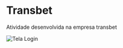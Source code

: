 # Transbet
Atividade desenvolvida na empresa transbet


![Tela Login](https://user-images.githubusercontent.com/60290669/125070715-bb764400-e08e-11eb-9b1d-4f5898c7729c.png)
